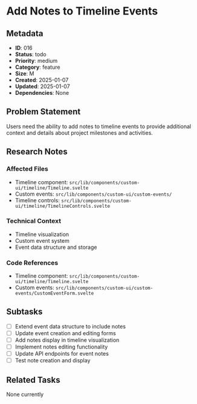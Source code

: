 # Add Notes to Timeline Events

## Metadata
- **ID**: 016
- **Status**: todo
- **Priority**: medium
- **Category**: feature
- **Size**: M
- **Created**: 2025-01-07
- **Updated**: 2025-01-07
- **Dependencies**: None

## Problem Statement
Users need the ability to add notes to timeline events to provide additional context and details about project milestones and activities.

## Research Notes
### Affected Files
- Timeline component: `src/lib/components/custom-ui/timeline/Timeline.svelte`
- Custom events: `src/lib/components/custom-ui/custom-events/`
- Timeline controls: `src/lib/components/custom-ui/timeline/TimelineControls.svelte`

### Technical Context
- Timeline visualization
- Custom event system
- Event data structure and storage

### Code References
- Timeline component: `src/lib/components/custom-ui/timeline/Timeline.svelte`
- Custom events: `src/lib/components/custom-ui/custom-events/CustomEventForm.svelte`

## Subtasks
- [ ] Extend event data structure to include notes
- [ ] Update event creation and editing forms
- [ ] Add notes display in timeline visualization
- [ ] Implement notes editing functionality
- [ ] Update API endpoints for event notes
- [ ] Test note creation and display

## Related Tasks
None currently